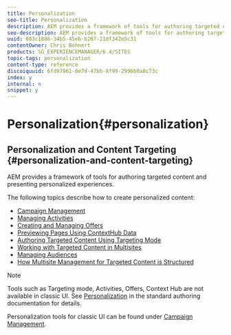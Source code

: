 ```yaml
---
title: Personalization
seo-title: Personalization
description: AEM provides a framework of tools for authoring targeted content and presenting personalized experiences.
seo-description: AEM provides a framework of tools for authoring targeted content and presenting personalized experiences.
uuid: 083c1886-34b5-45eb-b267-21df342e5c31
contentOwner: Chris Bohnert
products: SG_EXPERIENCEMANAGER/6.4/SITES
topic-tags: personalization
content-type: reference
discoiquuid: 6fd97961-0e7d-47bb-8f99-2996b0a8c73c
index: y
internal: n
snippet: y
---
```


# Personalization{#personalization}

## Personalization and Content Targeting {#personalization-and-content-targeting}

AEM provides a framework of tools for authoring targeted content and presenting personalized experiences.

The following topics describe how to create personalized content:

* [Campaign Management](../../../sites/classic-ui-authoring/using/classic-personalization-campaigns.md)
* [Managing Activities](../../../sites/classic-ui-authoring/using/classic-personalization-activitylib.md)
* [Creating and Managing Offers](../../../sites/classic-ui-authoring/using/classic-personalization-offerlib.md)
* [Previewing Pages Using ContextHub Data](../../../sites/classic-ui-authoring/using/classic-personalization-ch-previewing.md)
* [Authoring Targeted Content Using Targeting Mode](../../../sites/classic-ui-authoring/using/classic-personalization-content-targeting-touch.md)
* [Working with Targeted Content in Multisites](../../../sites/classic-ui-authoring/using/classic-personalization-multisite-targeting.md)
* [Managing Audiences](../../../sites/classic-ui-authoring/using/classic-personalization-manage-audience.md)
* [How Multisite Management for Targeted Content is Structured](../../../sites/classic-ui-authoring/using/classic-personalization-technical-multisite.md)

>[!NOTE]
>
>Tools such as Targeting mode, Activities, Offers, Context Hub are not available in classic UI. See [Personalization](../../../sites/authoring/using/personalization.md) in the standard authoring documentation for details.
>
>Personalization tools for classic UI can be found under [Campaign Management](../../../sites/classic-ui-authoring/using/classic-personalization-campaigns.md).

